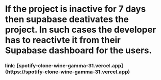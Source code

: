 <h1>If the project is inactive for 7 days then supabase deativates the project. In such cases the developer has to reactivte it from their Supabase dashboard for the users. </h1>
<h3>link: [spotify-clone-wine-gamma-31.vercel.app](https://spotify-clone-wine-gamma-31.vercel.app) </h3>

